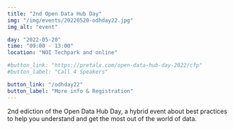 ```yaml
---
title: "2nd Open Data Hub Day"
img: "/img/events/20220520-odhday22.jpg"
img_alt: "event"

day: "2022-05-20"
time: "09:00 - 13:00"
location: "NOI Techpark and online"

#button_link: "https://pretalx.com/open-data-hub-day-2022/cfp"
#button_label: "Call 4 Speakers"

button_link: "/odhday22"
button_label: "More info & Registration"
---
```


2nd ediction of  the Open Data Hub Day, a hybrid event about best practices to help you understand and get the most out of the world of data.
